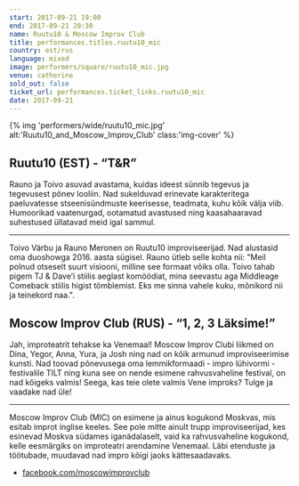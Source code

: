```yaml
---
start: 2017-09-21 19:00
end: 2017-09-21 20:30
name: Ruutu10 & Moscow Improv Club
title: performances.titles.ruutu10_mic
country: est/rus
language: mixed
image: performers/square/ruutu10_mic.jpg
venue: catherine
sold_out: false
ticket_url: performances.ticket_links.ruutu10_mic
date: 2017-09-21
---
```

{% img 'performers/wide/ruutu10_mic.jpg' alt:'Ruutu10_and_Moscow_Improv_Club' class:'img-cover' %}

## Ruutu10 (EST) - “T&R”

Rauno ja Toivo asuvad avastama, kuidas ideest sünnib tegevus ja tegevusest põnev looliin. Nad sukelduvad erinevate karakteritega paeluvatesse stseenisündmuste keerisesse, teadmata, kuhu kõik välja viib. Humoorikad vaatenurgad, ootamatud avastused ning kaasahaaravad suhestused üllatavad meid igal sammul.

---

Toivo Värbu ja Rauno Meronen on Ruutu10 improviseerijad. Nad alustasid oma duoshowga 2016. aasta sügisel. Rauno ütleb selle kohta nii: "Meil polnud otseselt suurt visiooni, milline see formaat võiks olla. Toivo tahab pigem TJ & Dave’i stiilis aeglast komöödiat, mina seevastu aga Middleage Comeback stiilis higist tõmblemist. Eks me sinna vahele kuku, mõnikord nii ja teinekord naa.". 

## Moscow Improv Club (RUS) - “1, 2, 3 Läksime!”

Jah, improteatrit tehakse ka Venemaal! 
Moscow Improv Clubi liikmed on Dina, Yegor, Anna, Yura, ja Josh ning nad on kõik armunud improviseerimise kunsti. Nad toovad põnevusega oma lemmikformaadi - impro lühivormi -  festivalile TILT ning kuna see on nende esimene rahvusvaheline festival, on nad kõigeks valmis! Seega, kas teie olete valmis Vene improks? Tulge ja vaadake nad üle!

---

Moscow Improv Club (MIC) on esimene ja ainus kogukond Moskvas, mis esitab improt inglise keeles. See pole mitte ainult trupp improviseerijad, kes esinevad Moskva südames iganädalaselt, vaid ka rahvusvaheline kogukond, kelle eesmärgiks on improteatri arendamine Venemaal. Läbi etenduste ja töötubade, muudavad nad impro kõigi jaoks kättesaadavaks. 

- [facebook.com/moscowimprovclub](https://facebook.com/moscowimprovclub)
